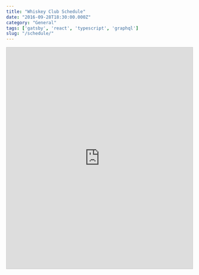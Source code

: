 ```yaml
---
title: "Whiskey Club Schedule"
date: "2016-09-28T18:30:00.000Z"
category: "General"
tags: ['gatsby', 'react', 'typescript', 'graphql']
slug: "/schedule/"
---
```

<iframe class="airtable-embed" src="https://airtable.com/embed/shrZHKJ2AFOCRiitC?backgroundColor=orange&viewControls=on" frameborder="0" onmousewheel="" width="100%" height="600" style="background: transparent; border: 1px solid #ccc;"></iframe>
    
